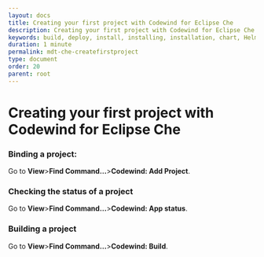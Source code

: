 ```yaml
---
layout: docs
title: Creating your first project with Codewind for Eclipse Che
description: Creating your first project with Codewind for Eclipse Che
keywords: build, deploy, install, installing, installation, chart, Helm, develop, cloud, public cloud, services, command line, cli, command, start, stop, update, open, delete, options, operation, devops, OpenShift, OKD
duration: 1 minute
permalink: mdt-che-createfirstproject
type: document
order: 20
parent: root
---
```


# Creating your first project with Codewind for Eclipse Che

### Binding a project:
Go to **View**>**Find Command…**>**Codewind: Add Project**.

### Checking the status of a project
Go to **View**>**Find Command…**>**Codewind: App status**.

### Building a project 
Go to **View**>**Find Command…**>**Codewind: Build**.